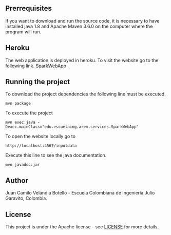 ## Prerrequisites

If you want to download and run the source code, it is necessary to have installed java 1.8 and Apache Maven 3.6.0  on the computer where the program will run.

## Heroku

The web application is deployed in heroku. To visit the website go to the following link. [SparkWebApp](https://sparkwebapplab.herokuapp.com/inputdata "Heroku Page")

## Running the project

To download the project dependencies the following line must be executed.
```
mvn package
```

To execute the project
```
mvn exec:java -Dexec.mainClass="edu.escuelaing.arem.services.SparkWebApp"
```

To open the website locally go to
```
http://localhost:4567/inputdata
```

Execute this line to see the java documentation.
```
mvn javadoc:jar
```

## Author

Juan Camilo Velandia Botello - Escuela Colombiana de Ingeniería Julio Garavito, Colombia.

## License

This project is under the Apache license - see [LICENSE](LICENSE.md) for more details.
